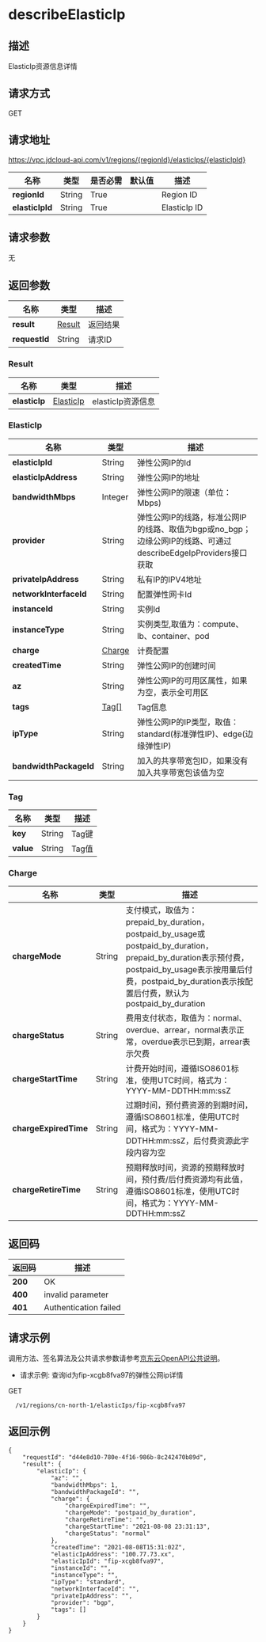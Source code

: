 # describeElasticIp


## 描述
ElasticIp资源信息详情

## 请求方式
GET

## 请求地址
https://vpc.jdcloud-api.com/v1/regions/{regionId}/elasticIps/{elasticIpId}

|名称|类型|是否必需|默认值|描述|
|---|---|---|---|---|
|**regionId**|String|True| |Region ID|
|**elasticIpId**|String|True| |ElasticIp ID|

## 请求参数
无


## 返回参数
|名称|类型|描述|
|---|---|---|
|**result**|[Result](#user-content-result)|返回结果|
|**requestId**|String|请求ID|

### <div id="user-content-result">Result</div>
|名称|类型|描述|
|---|---|---|
|**elasticIp**|[ElasticIp](#user-content-elasticip)|elasticIp资源信息|
### <div id="user-content-elasticip">ElasticIp</div>
|名称|类型|描述|
|---|---|---|
|**elasticIpId**|String|弹性公网IP的Id|
|**elasticIpAddress**|String|弹性公网IP的地址|
|**bandwidthMbps**|Integer|弹性公网IP的限速（单位：Mbps)|
|**provider**|String|弹性公网IP的线路，标准公网IP的线路、取值为bgp或no_bgp；边缘公网IP的线路、可通过describeEdgeIpProviders接口获取|
|**privateIpAddress**|String|私有IP的IPV4地址|
|**networkInterfaceId**|String|配置弹性网卡Id|
|**instanceId**|String|实例Id|
|**instanceType**|String|实例类型,取值为：compute、lb、container、pod|
|**charge**|[Charge](#user-content-charge)|计费配置|
|**createdTime**|String|弹性公网IP的创建时间|
|**az**|String|弹性公网IP的可用区属性，如果为空，表示全可用区|
|**tags**|[Tag[]](#user-content-tag)|Tag信息|
|**ipType**|String|弹性公网IP的IP类型，取值：standard(标准弹性IP)、edge(边缘弹性IP)|
|**bandwidthPackageId**|String|加入的共享带宽包ID，如果没有加入共享带宽包该值为空|
### <div id="user-content-tag">Tag</div>
|名称|类型|描述|
|---|---|---|
|**key**|String|Tag键|
|**value**|String|Tag值|
### <div id="user-content-charge">Charge</div>
|名称|类型|描述|
|---|---|---|
|**chargeMode**|String|支付模式，取值为：prepaid_by_duration，postpaid_by_usage或postpaid_by_duration，prepaid_by_duration表示预付费，postpaid_by_usage表示按用量后付费，postpaid_by_duration表示按配置后付费，默认为postpaid_by_duration|
|**chargeStatus**|String|费用支付状态，取值为：normal、overdue、arrear，normal表示正常，overdue表示已到期，arrear表示欠费|
|**chargeStartTime**|String|计费开始时间，遵循ISO8601标准，使用UTC时间，格式为：YYYY-MM-DDTHH:mm:ssZ|
|**chargeExpiredTime**|String|过期时间，预付费资源的到期时间，遵循ISO8601标准，使用UTC时间，格式为：YYYY-MM-DDTHH:mm:ssZ，后付费资源此字段内容为空|
|**chargeRetireTime**|String|预期释放时间，资源的预期释放时间，预付费/后付费资源均有此值，遵循ISO8601标准，使用UTC时间，格式为：YYYY-MM-DDTHH:mm:ssZ|

## 返回码
|返回码|描述|
|---|---|
|**200**|OK|
|**400**|invalid parameter|
|**401**|Authentication failed|

## 请求示例

调用方法、签名算法及公共请求参数请参考[京东云OpenAPI公共说明](https://docs.jdcloud.com/common-declaration/api/introduction)。

- 请求示例: 查询id为fip-xcgb8fva97的弹性公网ip详情


GET
```
  /v1/regions/cn-north-1/elasticIps/fip-xcgb8fva97

```

## 返回示例
```
{
    "requestId": "d44e8d10-780e-4f16-986b-8c242470b89d", 
    "result": {
        "elasticIp": {
            "az": "", 
            "bandwidthMbps": 1, 
            "bandwidthPackageId": "", 
            "charge": {
                "chargeExpiredTime": "", 
                "chargeMode": "postpaid_by_duration", 
                "chargeRetireTime": "", 
                "chargeStartTime": "2021-08-08 23:31:13", 
                "chargeStatus": "normal"
            }, 
            "createdTime": "2021-08-08T15:31:02Z", 
            "elasticIpAddress": "100.77.73.xx", 
            "elasticIpId": "fip-xcgb8fva97", 
            "instanceId": "", 
            "instanceType": "", 
            "ipType": "standard", 
            "networkInterfaceId": "", 
            "privateIpAddress": "", 
            "provider": "bgp", 
            "tags": []
        }
    }
}
```
